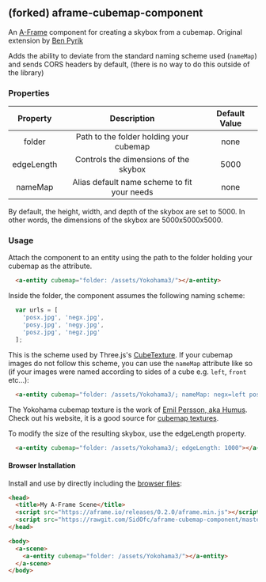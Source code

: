 ## (forked) aframe-cubemap-component

An [A-Frame](https://aframe.io) component for creating a skybox from a cubemap.
Original extension by [Ben Pyrik](https://github.com/bryik)

Adds the ability to deviate from the standard naming scheme used (`nameMap`) and sends CORS headers by default, (there is no way to do this outside of the library)

### Properties

|  Property  |                 Description                 | Default Value |
|:----------:|:-------------------------------------------:|:-------------:|
|   folder   |   Path to the folder holding your cubemap   |      none     |
| edgeLength |    Controls the dimensions of the skybox    |      5000     |
|  nameMap   | Alias default name scheme to fit your needs |      none     |

By default, the height, width, and depth of the skybox are set to 5000. In other words, the dimensions of the skybox are 5000x5000x5000.

### Usage

Attach the component to an entity using the path to the folder holding your cubemap as the attribute.

```html
  <a-entity cubemap="folder: /assets/Yokohama3/"></a-entity>
```

Inside the folder, the component assumes the following naming scheme:

```javascript
  var urls = [
    'posx.jpg', 'negx.jpg',
    'posy.jpg', 'negy.jpg',
    'posz.jpg', 'negz.jpg'
  ];
```

This is the scheme used by Three.js's [CubeTexture](http://threejs.org/docs/index.html#Reference/Textures/CubeTexture).
If your cubemap images do not follow this scheme, you can use the `nameMap` attribute like so (if your images were named according to sides of a cube e.g. `left`, `front` etc...):

```html
  <a-entity cubemap="folder: /assets/Yokohama3/; nameMap: negx=left posx=right negy=down posy=up negz=back posz=front"></a-entity>
```

The Yokohama cubemap texture is the work of [Emil Persson, aka Humus](http://www.humus.name). Check out his website, it is a good source for [cubemap textures](http://www.humus.name/index.php?page=Textures).

To modify the size of the resulting skybox, use the edgeLength property.

```html
  <a-entity cubemap="folder: /assets/Yokohama3/; edgeLength: 1000"></a-entity>
```

#### Browser Installation

Install and use by directly including the [browser files](dist):

```html
<head>
  <title>My A-Frame Scene</title>
  <script src="https://aframe.io/releases/0.2.0/aframe.min.js"></script>
  <script src="https://rawgit.com/SidOfc/aframe-cubemap-component/master/dist/aframe-cubemap-component.min.js"></script>
</head>

<body>
  <a-scene>
    <a-entity cubemap="folder: /assets/Yokohama3/"></a-entity>
  </a-scene>
</body>
```
